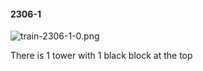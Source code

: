 #### 2306-1
![train-2306-1-0.png](https://github.com/lil-lab/nlvr/raw/master/nlvr/train/images/7/train-2306-1-0.png "train-2306-1-0.png")

There is 1 tower with 1 black block at the top